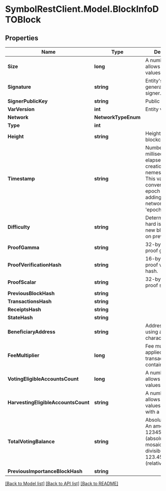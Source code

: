 # SymbolRestClient.Model.BlockInfoDTOBlock

## Properties

Name | Type | Description | Notes
------------ | ------------- | ------------- | -------------
**Size** | **long** | A number that allows uint 32 values. | 
**Signature** | **string** | Entity&#39;s signature generated by the signer. | 
**SignerPublicKey** | **string** | Public key. | 
**VarVersion** | **int** | Entity version. | 
**Network** | **NetworkTypeEnum** |  | 
**Type** | **int** |  | 
**Height** | **string** | Height of the blockchain. | 
**Timestamp** | **string** | Number of milliseconds elapsed since the creation of the nemesis block. This value can be converted to epoch time by adding the network&#39;s &#39;epochAdjustment&#39;. | 
**Difficulty** | **string** | Determines how hard is to harvest a new block, based on previous blocks. | 
**ProofGamma** | **string** | 32-bytes VRF proof gamma. | 
**ProofVerificationHash** | **string** | 16-bytes VRF proof verification hash. | 
**ProofScalar** | **string** | 32-bytes VRF proof scalar. | 
**PreviousBlockHash** | **string** |  | 
**TransactionsHash** | **string** |  | 
**ReceiptsHash** | **string** |  | 
**StateHash** | **string** |  | 
**BeneficiaryAddress** | **string** | Address encoded using a 32-character set. | 
**FeeMultiplier** | **long** | Fee multiplier applied to transactions contained in block. | 
**VotingEligibleAccountsCount** | **long** | A number that allows uint 32 values. | 
**HarvestingEligibleAccountsCount** | **string** | A number that allows uint 64 values represented with a string. | 
**TotalVotingBalance** | **string** | Absolute amount. An amount of 123456789 (absolute) for a mosaic with divisibility 6 means 123.456789 (relative). | 
**PreviousImportanceBlockHash** | **string** |  | 

[[Back to Model list]](../README.md#documentation-for-models) [[Back to API list]](../README.md#documentation-for-api-endpoints) [[Back to README]](../README.md)

